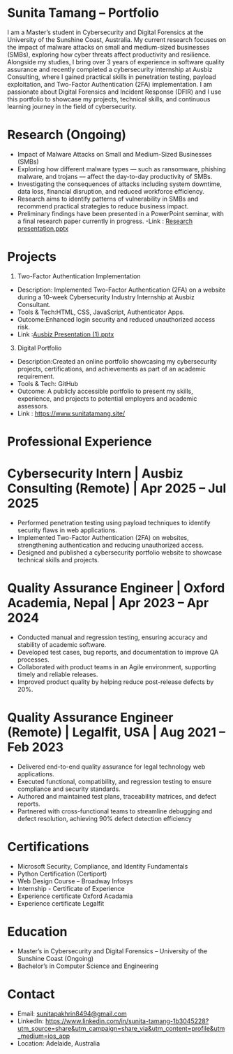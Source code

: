 # Sunita Tamang – Portfolio
I am a Master’s student in Cybersecurity and Digital Forensics at the University of the Sunshine Coast, Australia. My current research focuses on the impact of malware attacks on small and medium-sized businesses (SMBs), exploring how cyber threats affect productivity and resilience. Alongside my studies, I bring over 3 years of experience in software quality assurance and recently completed a cybersecurity internship at Ausbiz Consulting, where I gained practical skills in penetration testing, payload exploitation, and Two-Factor Authentication (2FA) implementation. I am passionate about Digital Forensics and Incident Response (DFIR) and I use this portfolio to showcase my projects, technical skills, and continuous learning journey in the field of cybersecurity.

# Research (Ongoing)
- Impact of Malware Attacks on Small and Medium-Sized Businesses (SMBs) 
- Exploring how different malware types — such as ransomware, phishing malware, and trojans — affect the day-to-day productivity of SMBs.
- Investigating the consequences of attacks including system downtime, data loss, financial disruption, and reduced workforce efficiency.
- Research aims to identify patterns of vulnerability in SMBs and recommend practical strategies to reduce business impact.
- Preliminary findings have been presented in a PowerPoint seminar, with a final research paper currently in progress.
-Link : [Research presentation.pptx](https://github.com/user-attachments/files/22580097/Research.presentation.pptx)


# Projects
1. Two-Factor Authentication Implementation
- Description: Implemented Two-Factor Authentication (2FA) on a website during a 10-week Cybersecurity Industry Internship at Ausbiz Consultant.
- Tools & Tech:HTML, CSS, JavaScript, Authenticator Apps.
- Outcome:Enhanced login security and reduced unauthorized access risk.
- Link :[Ausbiz Presentation (1).pptx](https://github.com/user-attachments/files/22579814/Ausbiz.Presentation.1.pptx)

3. Digital Portfolio 
- Description:Created an online portfolio showcasing my cybersecurity projects, certifications, and achievements as part of an academic requirement.
- Tools & Tech: GitHub
- Outcome: A publicly accessible portfolio to present my skills, experience, and projects to potential employers and academic assessors.
- Link : https://www.sunitatamang.site/
  
# Professional Experience

# Cybersecurity Intern | Ausbiz Consulting (Remote) | Apr 2025 – Jul 2025
- Performed penetration testing using payload techniques to identify security flaws in web applications.
- Implemented Two-Factor Authentication (2FA) on websites, strengthening authentication and reducing unauthorized access.
- Designed and published a cybersecurity portfolio website to showcase technical skills and projects.

# Quality Assurance Engineer | Oxford Academia, Nepal | Apr 2023 – Apr 2024
- Conducted manual and regression testing, ensuring accuracy and stability of academic software.
- Developed test cases, bug reports, and documentation to improve QA processes.
- Collaborated with product teams in an Agile environment, supporting timely and reliable releases.
- Improved product quality by helping reduce post-release defects by 20%.
  

# Quality Assurance Engineer (Remote) | Legalfit, USA | Aug 2021 – Feb 2023
- Delivered end-to-end quality assurance for legal technology web applications.
- Executed functional, compatibility, and regression testing to ensure compliance and security standards.
- Authored and maintained test plans, traceability matrices, and defect reports.
- Partnered with cross-functional teams to streamline debugging and defect resolution, achieving 90% defect detection efficiency

# Certifications
- Microsoft Security, Compliance, and Identity Fundamentals
- Python Certification (Certiport) 
- Web Design Course – Broadway Infosys 
- Internship - Certificate of Experience 
- Experience certificate Oxford Acadamia 
- Experience certificate Legalfit 

# Education
- Master’s in Cybersecurity and Digital Forensics – University of the Sunshine Coast (Ongoing)
- Bachelor’s in Computer Science and Engineering

# Contact
- Email: sunitapakhrin8494@gmail.com
- LinkedIn: https://www.linkedin.com/in/sunita-tamang-1b3045228?utm_source=share&utm_campaign=share_via&utm_content=profile&utm_medium=ios_app
- Location: Adelaide, Australia

